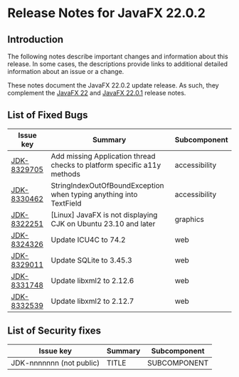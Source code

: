 # Release Notes for JavaFX 22.0.2

## Introduction

The following notes describe important changes and information about this release. In some cases, the descriptions provide links to additional detailed information about an issue or a change.

These notes document the JavaFX 22.0.2 update release. As such, they complement the [JavaFX 22](https://github.com/openjdk/jfx22u/blob/master/doc-files/release-notes-22.md) and [JavaFX 22.0.1](https://github.com/openjdk/jfx22u/blob/master/doc-files/release-notes-22.0.1.md) release notes.

## List of Fixed Bugs

Issue key|Summary|Subcomponent
---------|-------|------------
[JDK-8329705](https://bugs.openjdk.org/browse/JDK-8329705)|Add missing Application thread checks to platform specific a11y methods|accessibility
[JDK-8330462](https://bugs.openjdk.org/browse/JDK-8330462)|StringIndexOutOfBoundException when typing anything into TextField|accessibility
[JDK-8322251](https://bugs.openjdk.org/browse/JDK-8322251)|[Linux] JavaFX is not displaying CJK on Ubuntu 23.10 and later|graphics
[JDK-8324326](https://bugs.openjdk.org/browse/JDK-8324326)|Update ICU4C to 74.2|web
[JDK-8329011](https://bugs.openjdk.org/browse/JDK-8329011)|Update SQLite to 3.45.3|web
[JDK-8331748](https://bugs.openjdk.org/browse/JDK-8331748)|Update libxml2 to 2.12.6|web
[JDK-8332539](https://bugs.openjdk.org/browse/JDK-8332539)|Update libxml2 to 2.12.7|web

## List of Security fixes

Issue key|Summary|Subcomponent
---------|-------|------------
JDK-nnnnnnn (not public)|TITLE|SUBCOMPONENT
